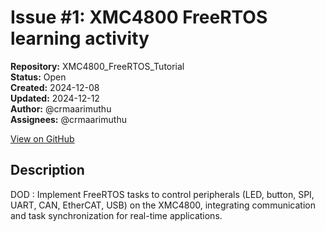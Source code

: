 # Issue #1: XMC4800 FreeRTOS learning activity

**Repository:** XMC4800_FreeRTOS_Tutorial  
**Status:** Open  
**Created:** 2024-12-08  
**Updated:** 2024-12-12  
**Author:** @crmaarimuthu  
**Assignees:** @crmaarimuthu  

[View on GitHub](https://github.com/Simtestlab/XMC4800_FreeRTOS_Tutorial/issues/1)

## Description

DOD : Implement FreeRTOS tasks to control peripherals (LED, button, SPI, UART, CAN, EtherCAT, USB) on the XMC4800, integrating communication and task synchronization for real-time applications.